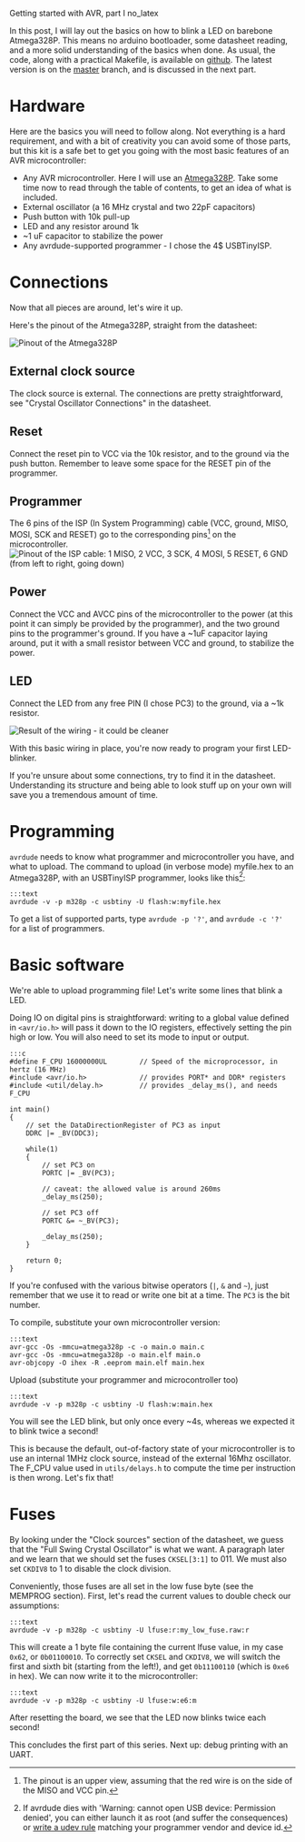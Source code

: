 Getting started with AVR, part I
no_latex

In this post, I will lay out the basics on how to blink a LED on barebone Atmega328P. This means no arduino bootloader, some datasheet reading, and a more solid understanding of the basics when done. As usual, the code, along with a practical Makefile, is available on [github](https://github.com/toastedcornflakes/AVR/tree/blink). The latest version is on the [master](https://github.com/toastedcornflakes/avr) branch, and is discussed in the next part.


# Hardware
Here are the basics you will need to follow along. Not everything is a hard requirement, and with a bit of creativity you can avoid some of those parts, but this kit is a safe bet to get you going with the most basic features of an AVR microcontroller:

* Any AVR microcontroller. Here I will use an [Atmega328P](http://www.atmel.com/devices/atmega328p.aspx). Take some time now to read through the table of contents, to get an idea of what is included.
* External oscillator (a 16 MHz crystal and two 22pF capacitors)
* Push button with 10k pull-up
* LED and any resistor around 1k
* ~1 uF capacitor to stabilize the power
* Any avrdude-supported programmer - I chose the 4$ USBTinyISP.

# Connections
Now that all pieces are around, let's wire it up.

Here's the pinout of the Atmega328P, straight from the datasheet:

![Pinout of the Atmega328P](/articles/resources/avr/atmega328p_dip_pinout.png "Pinout of the Atmega328P")

## External clock source
The clock source is external. The connections are pretty straightforward, see "Crystal Oscillator Connections" in the datasheet.

## Reset
Connect the reset pin to VCC via the 10k resistor, and to the ground via the push button. Remember to leave some space for the RESET pin of the programmer.

## Programmer
The 6 pins of the ISP (In System Programming) cable (VCC, ground, MISO, MOSI, SCK and RESET) go to the corresponding pins[^1] on the microcontroller. 
![Pinout of the ISP cable: 1 MISO, 2 VCC, 3 SCK, 4 MOSI, 5 RESET, 6 GND (from left to right, going down)](/articles/resources/avr/isp_pinout.jpg)


## Power
Connect the VCC and AVCC pins of the microcontroller to the power (at this point it can simply be provided by the programmer), and the two ground pins to the programmer's ground. If you have a ~1uF capacitor laying around, put it with a small resistor between VCC and ground, to stabilize the power.

## LED 
Connect the LED from any free PIN (I chose PC3) to the ground, via a ~1k resistor.

![Result of the wiring - it could be cleaner](/articles/resources/avr/breadboard-setup.jpeg)

With this basic wiring in place, you're now ready to program your first LED-blinker. 

If you're unsure about some connections, try to find it in the datasheet. Understanding its structure and being able to look stuff up on your own will save you a tremendous amount of time.

# Programming
`avrdude` needs to know what programmer and microcontroller you have, and what to upload. The command to upload (in verbose mode) myfile.hex to an Atmega328P, with an USBTinyISP programmer, looks like this[^2]:

	:::text
	avrdude -v -p m328p -c usbtiny -U flash:w:myfile.hex

To get a list of supported parts, type `avrdude -p '?'`, and `avrdude -c '?'` for a list of programmers.


# Basic software
We're able to upload programming file! Let's write some lines that blink a LED.

Doing IO on digital pins is straightforward: writing to a global value defined in `<avr/io.h>` will pass it down to the IO registers, effectively setting the pin high or low. You will also need to set its mode to input or output.

	:::c
	#define F_CPU 16000000UL        // Speed of the microprocessor, in hertz (16 MHz)
	#include <avr/io.h>             // provides PORT* and DDR* registers
	#include <util/delay.h>         // provides _delay_ms(), and needs F_CPU

	int main()
	{
		// set the DataDirectionRegister of PC3 as input
		DDRC |= _BV(DDC3);

		while(1)
		{
			// set PC3 on
			PORTC |= _BV(PC3);

			// caveat: the allowed value is around 260ms
			_delay_ms(250);

			// set PC3 off
			PORTC &= ~_BV(PC3);

			_delay_ms(250);
		}

		return 0;
	}

If you're confused with the various bitwise operators (`|`, `&` and `~`), just remember that we use it to read or write one bit at a time. The `PC3` is the bit number.

To compile, substitute your own microcontroller version:
	
	:::text
	avr-gcc -Os -mmcu=atmega328p -c -o main.o main.c
	avr-gcc -Os -mmcu=atmega328p -o main.elf main.o
	avr-objcopy -O ihex -R .eeprom main.elf main.hex

Upload (substitute your programmer and microcontroller too)

	:::text
	avrdude -v -p m328p -c usbtiny -U flash:w:main.hex

You will see the LED blink, but only once every ~4s, whereas we expected it to blink twice a second!

This is because the default, out-of-factory state of your microcontroller is to use an internal 1MHz clock source, instead of the external 16Mhz oscillator. The F_CPU value used in `utils/delays.h` to compute the time per instruction is then wrong. Let's fix that!

# Fuses
By looking under the "Clock sources" section of the datasheet, we guess that the "Full Swing Crystal Oscillator" is what we want. A paragraph later and we learn that we should set the fuses `CKSEL[3:1]` to 011. We must also set `CKDIV8` to 1 to disable the clock division.

Conveniently, those fuses are all set in the low fuse byte (see the MEMPROG section). First, let's read the current values to double check our assumptions:

	:::text
	avrdude -v -p m328p -c usbtiny -U lfuse:r:my_low_fuse.raw:r

This will create a 1 byte file containing the current lfuse value, in my case `0x62`, or `0b01100010`. To correctly set `CKSEL` and `CKDIV8`, we will switch the first and sixth bit (starting from the left!), and get `0b11100110` (which is `0xe6` in hex). We can now write it to the microcontroller:

	:::text
	avrdude -v -p m328p -c usbtiny -U lfuse:w:e6:m

After resetting the board, we see that the LED now blinks twice each second!

This concludes the first part of this series. Next up: debug printing with an UART.


[^1]: The pinout is an upper view, assuming that the red wire is on the side of the MISO and VCC pin.
[^2]: If avrdude dies with 'Warning: cannot open USB device: Permission denied', you can either launch it as root (and suffer the consequences) or [write a udev rule](https://andreasrohner.at/posts/Electronics/How-to-fix-device-permissions-for-the-USBasp-programmer/) matching your programmer vendor and device id.
